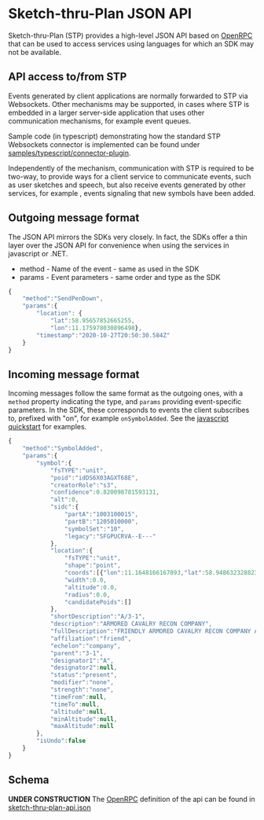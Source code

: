 # Sketch-thru-Plan JSON API

Sketch-thru-Plan (STP) provides a high-level JSON API based on [OpenRPC](https://github.com/open-rpc) that can be used to access services using languages for which an SDK may not be available.

## API access to/from STP

Events generated by client applications are normally forwarded to STP via Websockets. Other  mechanisms may be supported, in cases where STP is embedded in a larger server-side application that uses other communication mechanisms, for example event queues.

Sample code (in typescript) demonstrating how the standard STP Websockets connector is implemented can be found under [samples/typescript/connector-plugin](../typescript/connector-plugin).

Independently of the mechanism, communication with STP is required to be two-way, to provide ways for a client service to communicate events, such as user sketches and speech, but also receive events generated by other services, for example , events signaling that new symbols have been added.

## Outgoing message format

The JSON API mirrors the SDKs very closely. In fact, the SDKs offer a thin layer over the JSON API for convenience when using the services in javascript or .NET.

* method - Name of the event - same as used in the SDK
* params - Event parameters - same order and type as the SDK

```javascript
{
    "method":"SendPenDown",
    "params":{
        "location": {
            "lat":58.95657852665255,
            "lon":11.175978030896498},
        "timestamp":"2020-10-27T20:50:30.584Z"
    }
}
```

## Incoming message format

Incoming messages follow the same format as the outgoing ones, with a `method` property indicating the type, and `params` providing event-specific parameters. In the SDK, these corresponds to events the client subscribes to, prefixed with "on", for example `onSymbolAdded`. See the [javascript quickstart](../../quickstart/js/README.md) for examples.

```javascript
{
    "method":"SymbolAdded",
    "params":{
        "symbol":{
            "fsTYPE":"unit",
            "poid":"idDS6X03AGXT68E",
            "creatorRole":"s3",
            "confidence":0.820098781593131,
            "alt":0,
            "sidc":{
                "partA":"1003100015",
                "partB":"1205010000",
                "symbolSet":"10",
                "legacy":"SFGPUCRVA--E---"
            },
            "location":{
                "fsTYPE":"unit",
                "shape":"point",
                "coords":[{"lon":11.1648166167093,"lat":58.9486323288235}],
                "width":0.0,
                "altitude":0.0,
                "radius":0.0,
                "candidatePoids":[]
            },
            "shortDescription":"A/3-1",
            "description":"ARMORED CAVALRY RECON COMPANY",
            "fullDescription":"FRIENDLY ARMORED CAVALRY RECON COMPANY A/3-1",
            "affiliation":"friend",
            "echelon":"company",
            "parent":"3-1",
            "designator1":"A",
            "designator2":null,
            "status":"present",
            "modifier":"none",
            "strength":"none",
            "timeFrom":null,
            "timeTo":null,
            "altitude":null,
            "minAltitude":null,
            "maxAltitude":null
        },
        "isUndo":false
    }
}
```

## Schema

**UNDER CONSTRUCTION** The [OpenRPC](https://github.com/open-rpc) definition of the api can be found in [sketch-thru-plan-api.json](sketch-thru-plan-api.json)
